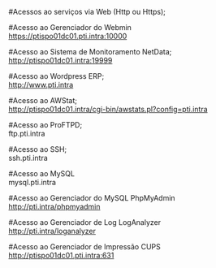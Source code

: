 #Acessos ao serviços via Web (Http ou Https);<br>

#Acesso ao Gerenciador do Webmin<br>
https://ptispo01dc01.pti.intra:10000<br>

#Acesso ao Sistema de Monitoramento NetData;<br>
http://ptispo01dc01.intra:19999<br>

#Acesso ao Wordpress ERP;<br>
http://www.pti.intra<br>

#Acesso ao AWStat;<br>
http://ptispo01dc01.intra/cgi-bin/awstats.pl?config=pti.intra<br>

#Acesso ao ProFTPD;<br>
ftp.pti.intra<br>

#Acesso ao SSH;<br>
ssh.pti.intra<br>

#Acesso ao MySQL<br>
mysql.pti.intra<br>

#Acesso ao Gerenciador do MySQL PhpMyAdmin<br>
http://pti.intra/phpmyadmin<br>

#Acesso ao Gerenciador de Log LogAnalyzer<br>
http://pti.intra/loganalyzer<br>

#Acesso ao Gerenciador de Impressão CUPS<br>
http://ptispo01dc01.pti.intra:631<br>
